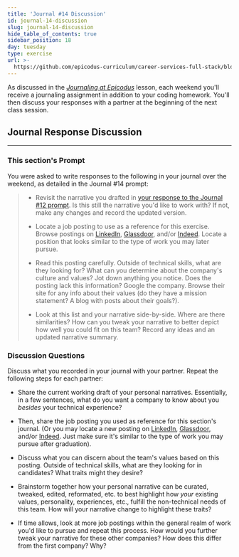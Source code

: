 ```yaml
---
title: 'Journal #14 Discussion'
id: journal-14-discussion
slug: journal-14-discussion
hide_table_of_contents: true
sidebar_position: 18
day: tuesday
type: exercise
url: >-
  https://github.com/epicodus-curriculum/career-services-full-stack/blob/main/2_week_16_discussion_classwork.md
---
```


As discussed in the _[Journaling at Epicodus](https://new.learnhowtoprogram.com/introduction-to-programming/git-html-and-css/homework-journaling-at-epicodus)_ lesson, each weekend you'll receive a journaling assignment in addition to your coding homework. You'll then discuss your responses with a partner at the beginning of the next class session.

## Journal Response Discussion
---

### This section's Prompt

You were asked to write responses to the following in your journal over the weekend, as detailed in the Journal #14 prompt:

> * Revisit the narrative you drafted in [your response to the Journal #12 prompt](https://new.learnhowtoprogram.com/journaling-curriculum/journal-prompts/journal-12). Is this still the narrative you'd like to work with? If not, make any changes and record the updated version.
>
> * Locate a job posting to use as a reference for this exercise. Browse postings on [LinkedIn](https://www.linkedin.com/jobs), [Glassdoor](https://www.glassdoor.com/index.htm), and/or [Indeed](https://www.indeed.com/l-Portland,-OR-jobs.html). Locate a position that looks similar to the type of work you may later pursue.
>
> * Read this posting carefully. Outside of technical skills, what are they looking for? What can you determine about the company's culture and values? Jot down anything you notice. Does the posting lack this information? Google the company. Browse their site for any info about their values (do they have a mission statement? A blog with posts about their goals?).
>
> * Look at this list and your narrative side-by-side. Where are there similarities? How can you tweak your narrative to better depict how well you could fit on this team? Record any ideas and an updated narrative summary.

### Discussion Questions

Discuss what you recorded in your journal with your partner. Repeat the following steps for each partner:

* Share the current working draft of your personal narratives. Essentially, in a few sentences, what do you want a company to know about you _besides_ your technical experience?

* Then, share the job posting you used as reference for this section's journal. (Or you may locate a new posting on [LinkedIn](https://www.linkedin.com/jobs), [Glassdoor](https://www.glassdoor.com/index.htm), and/or [Indeed](https://www.indeed.com/l-Portland,-OR-jobs.html). Just make sure it's similar to the type of work you may pursue after graduation).

* Discuss what you can discern about the team's values based on this posting. Outside of technical skills, what are they looking for in candidates? What traits might they desire?

* Brainstorm together how your personal narrative can be curated, tweaked, edited, reformated, etc. to best highlight how _your_ existing values, personality, experiences, etc., fulfill the non-technical needs of this team. How will your narrative change to highlight these traits?

* If time allows, look at more job postings within the general realm of work you'd like to pursue and repeat this process. How would you further tweak your narrative for these other companies? How does this differ from the first company? Why?
